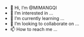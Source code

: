 - 👋 Hi, I’m @MIMANGQI
- 👀 I’m interested in ...
- 🌱 I’m currently learning ...
- 💞️ I’m looking to collaborate on ...
- 📫 How to reach me ...

<!---
MIMANGQI/MIMANGQI is a ✨ special ✨ repository because its `README.md` (this file) appears on your GitHub profile.
You can click the Preview link to take a look at your changes.
--->
